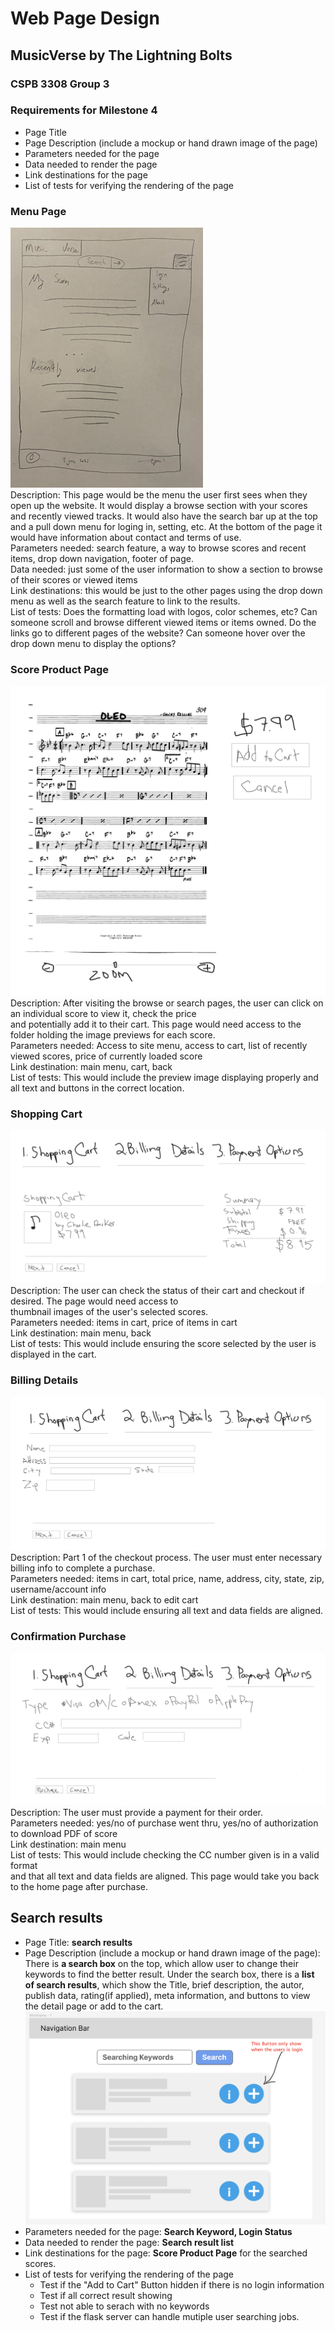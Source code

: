 # Web Page Design
## MusicVerse by The Lightning Bolts
### CSPB 3308 Group 3

### Requirements for Milestone 4
+ Page Title
+ Page Description (include a mockup or hand drawn image of the page)
+ Parameters needed for the page
+ Data needed to render the page
+ Link destinations for the page
+ List of tests for verifying the rendering of the page

### Menu Page

![Menu](img/sadasdasd.PNG) \
Description: This page would be the menu the user first sees when they open up the website. It would display a browse section with your scores and recently viewed tracks. It would also have the search bar up at the top and a pull down menu for loging in, setting, etc. At the bottom of the page it would have information about contact and terms of use.\
Parameters needed: search feature, a way to browse scores and recent items, drop down navigation, footer of page. \
Data needed: just some of the user information to show a section to browse of their scores or viewed items\
Link destinations: this would be just to the other pages using the drop down menu as well as the search feature to link to the results.\
List of tests: Does the formatting load with logos, color schemes, etc? Can someone scroll and browse different viewed items or items owned. Do the links go to different pages of the website? Can someone hover over the drop down menu to display the options?

### Score Product Page

![Score Product Page](img/scoreproductpage.jpg)
Description: After visiting the browse or search pages, the user can click on an individual score to view it, check the price  
and potentially add it to their cart. This page would need access to the folder holding the image previews for each score.  
Parameters needed: Access to site menu, access to cart, list of recently viewed scores, price of currently loaded score  
Link destination: main menu, cart, back  
List of tests: This would include the preview image displaying properly and all text and buttons in the correct location.  

### Shopping Cart

![Shopping Cart](img/shoppingcart.jpg)
Description: The user can check the status of their cart and checkout if desired. The page would need access to   
thumbnail images of the user's selected scores.   
Parameters needed: items in cart, price of items in cart  
Link destination: main menu, back  
List of tests: This would include ensuring the score selected by the user is displayed in the cart.  

### Billing Details

![Billing Details](img/billingdetails.jpg)
Description: Part 1 of the checkout process. The user must enter necessary billing info to complete a purchase.   
Parameters needed: items in cart, total price, name, address, city, state, zip, username/account info  
Link destination: main menu, back to edit cart  
List of tests: This would include ensuring all text and data fields are aligned.  

### Confirmation Purchase

![Confirmation Purchase](img/confirmationpurchase.jpg)
Description: The user must provide a payment for their order.   
Parameters needed: yes/no of purchase went thru, yes/no of authorization to download PDF of score  
Link destination: main menu  
List of tests: This would include checking the CC number given is in a valid format  
and that all text and data fields are aligned. This page would take you back to the home page after purchase.  

## Search results
+ Page Title: **search results**
+ Page Description (include a mockup or hand drawn image of the page):
    There is **a search box** on the top, which allow user to change their keywords to find the better result.
    Under the search box, there is a **list of search results**, which show the Title, brief description, the autor, publish data, rating(if applied), meta information, and buttons to view the detail page or add to the cart.
    ![Search results](img/SearchResult.png)
+ Parameters needed for the page: **Search Keyword, Login Status**
+ Data needed to render the page: **Search result list**
+ Link destinations for the page: **Score Product Page** for the searched scores.
+ List of tests for verifying the rendering of the page
    - Test if the "Add to Cart" Button hidden if there is no login information
    - Test if all correct result showing
    - Test not able to serach with no keywords
    - Test if the flask server can handle mutiple user searching jobs.
